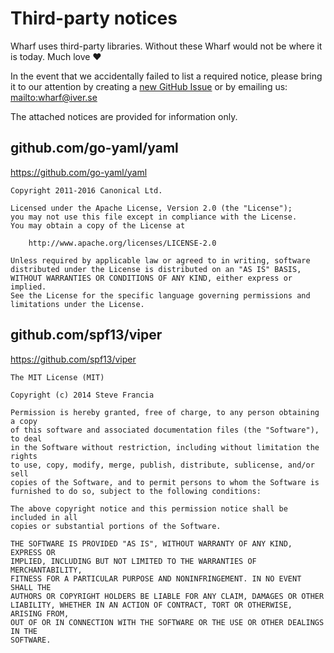 # Third-party notices

Wharf uses third-party libraries. Without these Wharf would not be where it is
today. Much love ❤️

In the event that we accidentally failed to list a required notice, please
bring it to our attention by creating a [new GitHub Issue](https://github.com/iver-wharf/wharf-core)
or by emailing us: <mailto:wharf@iver.se>

The attached notices are provided for information only.

## github.com/go-yaml/yaml

<https://github.com/go-yaml/yaml>

```text
Copyright 2011-2016 Canonical Ltd.

Licensed under the Apache License, Version 2.0 (the "License");
you may not use this file except in compliance with the License.
You may obtain a copy of the License at

    http://www.apache.org/licenses/LICENSE-2.0

Unless required by applicable law or agreed to in writing, software
distributed under the License is distributed on an "AS IS" BASIS,
WITHOUT WARRANTIES OR CONDITIONS OF ANY KIND, either express or implied.
See the License for the specific language governing permissions and
limitations under the License.
```

## github.com/spf13/viper

<https://github.com/spf13/viper>

```text
The MIT License (MIT)

Copyright (c) 2014 Steve Francia

Permission is hereby granted, free of charge, to any person obtaining a copy
of this software and associated documentation files (the "Software"), to deal
in the Software without restriction, including without limitation the rights
to use, copy, modify, merge, publish, distribute, sublicense, and/or sell
copies of the Software, and to permit persons to whom the Software is
furnished to do so, subject to the following conditions:

The above copyright notice and this permission notice shall be included in all
copies or substantial portions of the Software.

THE SOFTWARE IS PROVIDED "AS IS", WITHOUT WARRANTY OF ANY KIND, EXPRESS OR
IMPLIED, INCLUDING BUT NOT LIMITED TO THE WARRANTIES OF MERCHANTABILITY,
FITNESS FOR A PARTICULAR PURPOSE AND NONINFRINGEMENT. IN NO EVENT SHALL THE
AUTHORS OR COPYRIGHT HOLDERS BE LIABLE FOR ANY CLAIM, DAMAGES OR OTHER
LIABILITY, WHETHER IN AN ACTION OF CONTRACT, TORT OR OTHERWISE, ARISING FROM,
OUT OF OR IN CONNECTION WITH THE SOFTWARE OR THE USE OR OTHER DEALINGS IN THE
SOFTWARE.
```
